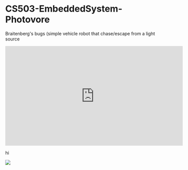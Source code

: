 # CS503-EmbeddedSystem-Photovore
Braitenberg's bugs (simple vehicle robot that chase/escape from a light source


<iframe width="560" height="315" src="https://www.youtube.com/embed/7k9oQS-aLwM" frameborder="0" allow="accelerometer; autoplay; clipboard-write; encrypted-media; gyroscope; picture-in-picture" allowfullscreen></iframe>

hi


[![](http://img.youtube.com/vi/7k9oQS-aLwM/0.jpg)](http://www.youtube.com/watch?v=7k9oQS-aLwM "Self-driving Car")

